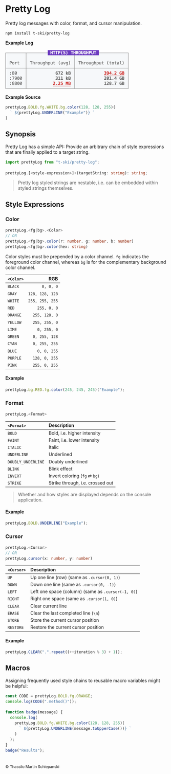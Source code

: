 # Pretty Log

Pretty log messages with color, format, and cursor manipulation.

``` cli
npm install t-ski/pretty-log
```

**Example Log**

<img src="./example.png" alt="Pretty log example" width="385">

**Example Source**
``` js
prettyLog.BOLD.fg.WHITE.bg.color(128, 128, 255)(
  ` ${prettyLog.UNDERLINE("Example")} `
)
```

## Synopsis

Pretty Log has a simple API: Provide an arbitrary chain of style expressions that are finally applied to a target string.

``` ts
import prettyLog from "t-ski/pretty-log";

prettyLog.[<style-expression>]+(targetString: string): string;
```

> Pretty log styled strings are nestable, i.e. can be embedded within styled strings themselves.

## Style Expressions

### Color

``` ts
prettyLog.<fg|bg>.<Color>
// OR
prettyLog.<fg|bg>.color(r: number, g: number, b: number)
prettyLog.<fg|bg>.color(hex: string)
```

Color styles must be prepended by a color channel. `fg` indicates the foreground color channel, whereas `bg` is for the complementary background color channel.

| `<Color>` | RGB |
| :- | -: |
| `BLACK` | `0, 0, 0` |
| `GRAY` | `128, 128, 128` |
| `WHITE` | `255, 255, 255` |
| `RED` | `255, 0, 0` |
| `ORANGE` | `255, 128, 0` |
| `YELLOW` | `255, 255, 0` |
| `LIME` | `0, 255, 0` |
| `GREEN` | `0, 255, 128` |
| `CYAN` | `0, 255, 255` |
| `BLUE` | `0, 0, 255` |
| `PURPLE` | `128, 0, 255` |
| `PINK` | `255, 0, 255` |

#### Example

``` js
prettyLog.bg.RED.fg.color(245, 245, 245)("Example");
```

### Format

``` ts
prettyLog.<Format>
```

| `<Format>` | Description |
| :- | :- |
| `BOLD` | Bold, i.e. higher intensity |
| `FAINT` | Faint, i.e. lower intensity |
| `ITALIC` | Italic |
| `UNDERLINE` | Underlined |
| `DOUBLY_UNDERLINE` | Doubly underlined |
| `BLINK` | Blink effect |
| `INVERT` | Invert coloring (`fg` ⇄ `bg`) |
| `STRIKE` | Strike through, i.e. crossed out |

> Whether and how styles are displayed depends on the console application.

#### Example

``` js
prettyLog.BOLD.UNDERLINE("Example");
```

### Cursor

``` ts
prettyLog.<Cursor>
// OR
prettyLog.cursor(x: number, y: number)
```

| `<Cursor>` | Description |
| :- | :- |
| `UP` | Up one line (row) (same as `.cursor(0, 1)`) |
| `DOWN` | Down one line (same as `.cursor(0, -1)`) |
| `LEFT` | Left one space (column) (same as `.cursor(-1, 0)`) |
| `RIGHT` | Right one space (same as `.cursor(1, 0)`) |
| `CLEAR` | Clear current line |
| `ERASE` | Clear the last completed line (`\n`) |
| `STORE` | Store the current cursor position |
| `RESTORE` | Restore the current cursor position |

#### Example

``` js
prettyLog.CLEAR(".".repeat((++iteration % 3) + 1));
```

## Macros

Assigning frequently used style chains to reusable macro variables might be helpful:

``` js
const CODE = prettyLog.BOLD.fg.ORANGE;
console.log(CODE(".method()"));

function badge(message) {
  console.log(
    prettyLog.BOLD.fg.WHITE.bg.color(128, 128, 255)(
      ` ${prettyLog.UNDERLINE(message.toUpperCase())} `
    )
  );
}
badge("Results");
```

##

<sub>&copy; Thassilo Martin Schiepanski</sub>
